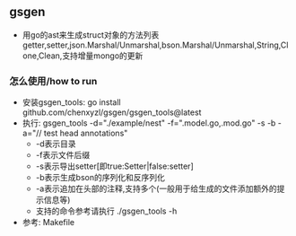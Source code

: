 ## gsgen
- 用go的ast来生成struct对象的方法列表getter,setter,json.Marshal/Unmarshal,bson.Marshal/Unmarshal,String,Clone,Clean,支持增量mongo的更新

### 怎么使用/how to run
- 安装gsgen_tools: go install github.com/chenxyzl/gsgen/gsgen_tools@latest
- 执行: gsgen_tools -d="./example/nest" -f=".model.go,.mod.go" -s -b -a="// test head annotations"
    - -d表示目录
    - -f表示文件后缀
    - -s表示导出setter[即true:Setter|false:setter]
    - -b表示生成bson的序列化和反序列化
    - -a表示追加在头部的注释,支持多个(一般用于给生成的文件添加额外的提示信息等)
    - 支持的命令参考请执行 ./gsgen_tools -h
- 参考: Makefile